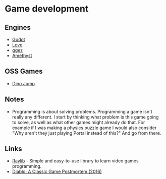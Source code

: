 # Game development

## Engines

- [Godot](https://github.com/godotengine/godot)
- [Love](https://love2d.org)
- [ggez](https://github.com/ggez/ggez)
- [Amethyst](https://github.com/amethyst/amethyst)

## OSS Games

- [Dino Jump](https://github.com/dj/dinojump)

## Notes

- Programming is about solving problems. Programming a game isn't really any different. I start by thinking what problem is this game going to solve, as well as what other games might already do that. For example if I was making a physics puzzle game I would also consider "Why aren't they just playing Portal instead of this?" And go from there.

## Links

- [Raylib](http://www.raylib.com) - Simple and easy-to-use library to learn video games programming.
- [Diablo: A Classic Game Postmortem (2016)](https://www.youtube.com/watch?v=VscdPA6sUkc)
